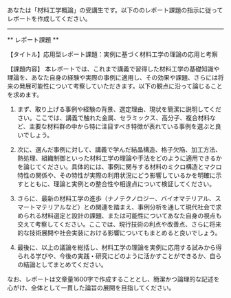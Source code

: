 あなたは「材料工学概論」の受講生です。以下ののレポート課題の指示に従ってレポートを作成してください。

---------------------------------------
** レポート課題 **

【タイトル】応用型レポート課題：実例に基づく材料工学の理論の応用と考察

【課題内容】
本レポートでは、これまで講義で習得した材料工学の基礎知識や理論を、あなた自身の経験や実際の事例に適用し、その効果や課題、さらには将来の発展可能性について考察していただきます。以下の観点に沿って論じることを求めます。

1. まず、取り上げる事例や経験の背景、選定理由、現状を簡潔に説明してください。ここでは、講義で触れた金属、セラミックス、高分子、複合材料など、主要な材料群の中から特に注目すべき特徴が表れている事例を選ぶと良いでしょう。

2. 次に、選んだ事例に対して、講義で学んだ結晶構造、格子欠陥、加工方法、熱処理、組織制御といった材料工学の理論や手法をどのように適用できるかを論じてください。具体的には、事例に関与する材料のミクロ構造とマクロ特性の関係や、その特性が実際の利用状況にどう影響しているかを明確に示すとともに、理論と実例との整合性や相違点について検証してください。

3. さらに、最新の材料工学の進歩（ナノテクノロジー、バイオマテリアル、スマートマテリアルなど）との関連を踏まえ、事例分析を通して現代社会で求められる材料選定と設計の課題、または可能性についてあなた自身の視点も交えて考察してください。ここでは、現行技術の利点や改善点、さらに将来的な技術展開や社会実装における影響についてもまとめると良いでしょう。

4. 最後に、以上の議論を総括し、材料工学の理論を実例に応用する試みから得られる学びや、今後の実践・研究にどのように活かすことができるか、自らの結論としてまとめてください。

なお、レポートは文章量1600字で作成することとし、簡潔かつ論理的な記述を心がけ、全体として一貫した論旨の展開を目指してください。